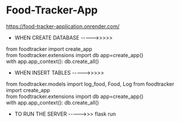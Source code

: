 # Food-Tracker-App  

https://food-tracker-application.onrender.com/

* WHEN CREATE DATABASE ----->>>>>

from foodtracker import create_app    
from foodtracker.extensions import db
app=create_app()                
with app.app_context():
    db.create_all() 


* WHEN INSERT TABLES ----->>>>>

from foodtracker.models import log_food, Food, Log
from foodtracker import create_app    
from foodtracker.extensions import db
app=create_app()                
with app.app_context():
    db.create_all() 


* TO RUN THE SERVER ----->>>
flask run

